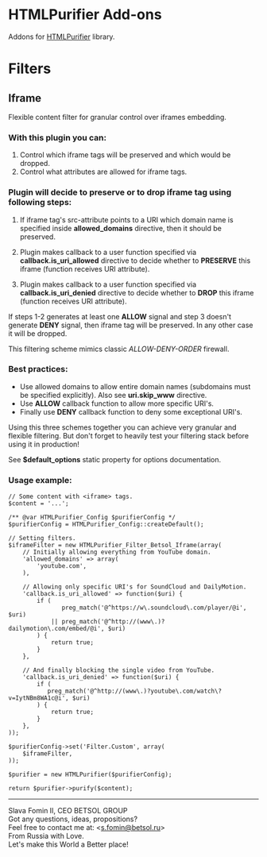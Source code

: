 # HTMLPurifier Add-ons

Addons for [HTMLPurifier](http://htmlpurifier.org/ "HTML Purifier - Filter your HTML the standards-compliant way!") library.

# Filters

## Iframe

Flexible content filter for granular control over iframes embedding.

### With this plugin you can:

1. Control which iframe tags will be preserved and which would be dropped.
2. Control what attributes are allowed for iframe tags.

### Plugin will decide to preserve or to drop iframe tag using following steps:

1. If iframe tag's src-attribute points to a URI which domain name is specified inside **allowed_domains** directive, then it should be preserved.

2. Plugin makes callback to a user function specified via **callback.is_uri_allowed** directive to decide whether to **PRESERVE** this iframe (function receives URI attribute).

3. Plugin makes callback to a user function specified via **callback.is_uri_denied** directive to decide whether to **DROP** this iframe (function receives URI attribute).

If steps 1-2 generates at least one **ALLOW** signal and step 3 doesn't generate **DENY** signal, then iframe tag will be preserved. In any other case it will be dropped.

This filtering scheme mimics classic *ALLOW-DENY-ORDER* firewall.

### Best practices:

- Use allowed domains to allow entire domain names (subdomains must be specified explicitly). Also see **uri.skip_www** directive.
- Use **ALLOW** callback function to allow more specific URI's.
- Finally use **DENY** callback function to deny some exceptional URI's.

Using this three schemes together you can achieve very granular and flexible filtering. But don't forget to heavily test your filtering stack before using it in production!

See **$default_options** static property for options documentation.

### Usage example:

    // Some content with <iframe> tags.
    $content = '...';

    /** @var HTMLPurifier_Config $purifierConfig */
    $purifierConfig = HTMLPurifier_Config::createDefault();
    
    // Setting filters.
    $iframeFilter = new HTMLPurifier_Filter_Betsol_Iframe(array(
        // Initially allowing everything from YouTube domain.
        'allowed_domains' => array(
            'youtube.com',
        ),
        
        // Allowing only specific URI's for SoundCloud and DailyMotion.
        'callback.is_uri_allowed' => function($uri) {
            if (
                   preg_match('@^https://w\.soundcloud\.com/player/@i',     $uri)
                || preg_match('@^http://(www\.)?dailymotion\.com/embed/@i', $uri)
            ) {
                return true;
            }
        },
        
        // And finally blocking the single video from YouTube.
        'callback.is_uri_denied' => function($uri) {
            if (
               preg_match('@^http://(www\.)?youtube\.com/watch\?v=IytNBm8WA1c@i', $uri)
            ) {
                return true;
            }
        },
    ));
    
    $purifierConfig->set('Filter.Custom', array(
        $iframeFilter,
    ));
    
    $purifier = new HTMLPurifier($purifierConfig);

    return $purifier->purify($content);

---
Slava Fomin II, CEO BETSOL GROUP  
Got any questions, ideas, propositions?  
Feel free to contact me at: <<s.fomin@betsol.ru>>  
From Russia with Love.  
Let's make this World a Better place!